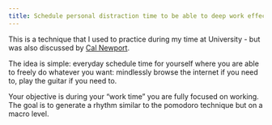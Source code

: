 ```yaml
---
title: Schedule personal distraction time to be able to deep work effectively
---
```


This is a technique that I used to practice during my time at University - but was also discussed by [Cal Newport](https://www.calnewport.com/books/deep-work/). 

The idea is simple: everyday schedule time for yourself where you are able to freely do whatever you want: mindlessly browse the internet if you need to, play the guitar if you need to. 

Your objective is during your “work time” you are fully focused on working. The goal is to generate a rhythm similar to the pomodoro technique but on a macro level.